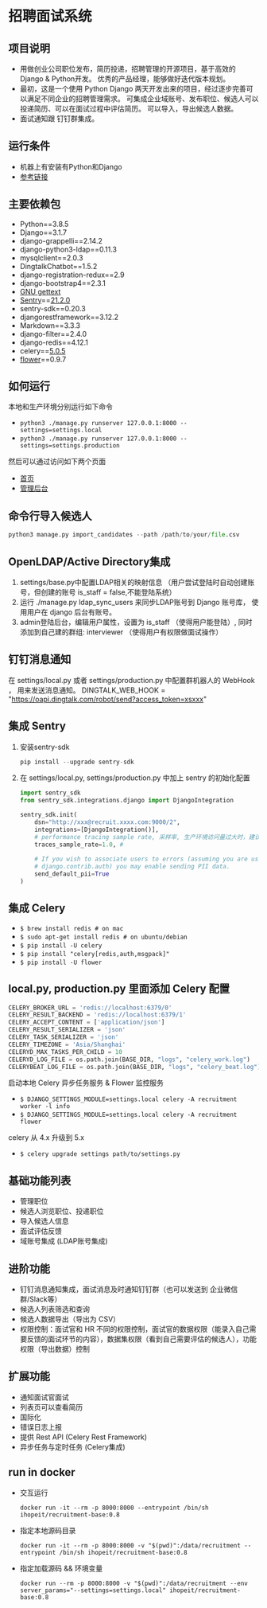 # 招聘面试系统

## 项目说明
- 用做创业公司职位发布，简历投递，招聘管理的开源项目，基于高效的Django & Python开发。 优秀的产品经理，能够做好迭代版本规划。
- 最初，这是一个使用 Python Django 两天开发出来的项目，经过逐步完善可以满足不同企业的招聘管理需求。 可集成企业域账号、发布职位、候选人可以投递简历、可以在面试过程中评估简历。 可以导入，导出候选人数据。
- 面试通知跟 钉钉群集成。

## 运行条件
- 机器上有安装有Python和Django
- [参考链接](https://docs.djangoproject.com/)

## 主要依赖包

- Python==3.8.5
-  Django==3.1.7
- django-grappelli==2.14.2
- django-python3-ldap==0.11.3
- mysqlclient==2.0.3
- DingtalkChatbot==1.5.2
- django-registration-redux==2.9
- django-bootstrap4==2.3.1
- [GNU gettext](https://www.gnu.org/software/gettext/)
- [Sentry](https://github.com/getsentry/onpremise/releases)==[21.2.0](https://github.com/getsentry/onpremise/releases/tag/21.2.0)
- sentry-sdk==0.20.3
- djangorestframework==3.12.2
- Markdown==3.3.3
- django-filter==2.4.0
- django-redis==4.12.1
- celery==[5.0.5](https://docs.celeryproject.org/en/stable/getting-started/introduction.html#installation)
- [flower](https://docs.celeryproject.org/en/stable/userguide/monitoring.html#usage)==0.9.7

## 如何运行
本地和生产环境分别运行如下命令
- `python3 ./manage.py runserver 127.0.0.1:8000 --settings=settings.local`
- `python3 ./manage.py runserver 127.0.0.1:8000 --settings=settings.production`

然后可以通过访问如下两个页面
- [首页](http://127.0.0.1:8000)
- [管理后台](http://127.0.0.1:8000/admin)

## 命令行导入候选人
```python
python3 manage.py import_candidates --path /path/to/your/file.csv
```

## OpenLDAP/Active Directory集成
1. settings/base.py中配置LDAP相关的映射信息 （用户尝试登陆时自动创建账号，但创建的账号 is_staff = false,不能登陆系统）
2. 运行 ./manage.py ldap_sync_users 来同步LDAP账号到 Django 账号库， 使用用户在 django 后台有账号。
3. admin登陆后台，编辑用户属性，设置为 is_staff （使得用户能登陆）, 同时添加到自己建的群组: interviewer （使得用户有权限做面试操作）

## 钉钉消息通知
在 settings/local.py 或者 settings/production.py 中配置群机器人的 WebHook ， 用来发送消息通知。 DINGTALK_WEB_HOOK = "https://oapi.dingtalk.com/robot/send?access_token=xsxxx"

##  集成 Sentry

1. 安装sentry-sdk 

   ```python
   pip install --upgrade sentry-sdk
   ```

2. 在 settings/local.py, settings/production.py 中加上 sentry 的初始化配置

   ```python
   import sentry_sdk
   from sentry_sdk.integrations.django import DjangoIntegration
   
   sentry_sdk.init(
       dsn="http://xxx@recruit.xxxx.com:9000/2",
       integrations=[DjangoIntegration()],
       # performance tracing sample rate, 采样率, 生产环境访问量过大时，建议调小（不用每一个URL请求都记录性能）
       traces_sample_rate=1.0, # 
       
       # If you wish to associate users to errors (assuming you are using
       # django.contrib.auth) you may enable sending PII data.
       send_default_pii=True
   )
   ```

##  集成 Celery

- `$ brew install redis # on mac`
- `$ sudo apt-get install redis # on ubuntu/debian`
- `$ pip install -U celery`
- `$ pip install "celery[redis,auth,msgpack]"`
- `$ pip install -U flower`

##  local.py, production.py 里面添加 Celery 配置

```python
CELERY_BROKER_URL = 'redis://localhost:6379/0'
CELERY_RESULT_BACKEND = 'redis://localhost:6379/1'
CELERY_ACCEPT_CONTENT = ['application/json']
CELERY_RESULT_SERIALIZER = 'json'
CELERY_TASK_SERIALIZER = 'json'
CELERY_TIMEZONE = 'Asia/Shanghai'
CELERYD_MAX_TASKS_PER_CHILD = 10
CELERYD_LOG_FILE = os.path.join(BASE_DIR, "logs", "celery_work.log")
CELERYBEAT_LOG_FILE = os.path.join(BASE_DIR, "logs", "celery_beat.log")
```

启动本地 Celery 异步任务服务 & Flower 监控服务

- `$ DJANGO_SETTINGS_MODULE=settings.local celery -A recruitment worker -l info`
- `$ DJANGO_SETTINGS_MODULE=settings.local celery -A recruitment flower`

celery 从 4.x 升级到 5.x

- `$ celery upgrade settings path/to/settings.py`

##  基础功能列表

- 管理职位
- 候选人浏览职位、投递职位
- 导入候选人信息
- 面试评估反馈
- 域账号集成 (LDAP账号集成)

##  进阶功能

- 钉钉消息通知集成，面试消息及时通知钉钉群（也可以发送到 企业微信群/Slack等）
- 候选人列表筛选和查询
- 候选人数据导出（导出为 CSV）
- 权限控制：面试官和 HR 不同的权限控制，面试官的数据权限（能录入自己需要反馈的面试环节的内容），数据集权限（看到自己需要评估的候选人），功能权限（导出数据）控制

##  扩展功能

- 通知面试官面试
- 列表页可以查看简历
- 国际化
- 错误日志上报
- 提供 Rest API (Celery Rest Framework)
- 异步任务与定时任务 (Celery集成)

##  run in docker

- 交互运行

  ```
  docker run -it --rm -p 8000:8000 --entrypoint /bin/sh ihopeit/recruitment-base:0.8
  ```

- 指定本地源码目录

  ```
  docker run -it --rm -p 8000:8000 -v "$(pwd)":/data/recruitment --entrypoint /bin/sh ihopeit/recruitment-base:0.8
  ```

- 指定加载源码 && 环境变量

  ```
  docker run --rm -p 8000:8000 -v "$(pwd)":/data/recruitment --env server_params="--settings=settings.local" ihopeit/recruitment-base:0.8
  ```

  